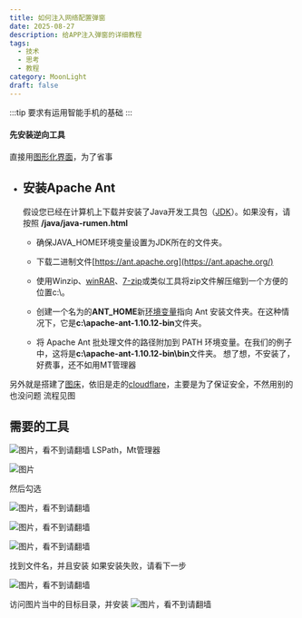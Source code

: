 ```yaml
---
title: 如何注入网络配置弹窗
date: 2025-08-27
description: 给APP注入弹窗的详细教程
tags:
  - 技术
  - 思考
  - 教程
category: MoonLight
draft: false
---
```

:::tip
要求有运用智能手机的基础
:::
#### 先安装逆向工具

直接用[图形化界面](https://zh.wikipedia.org/wiki/%E5%9B%BE%E5%BD%A2%E7%94%A8%E6%88%B7%E7%95%8C%E9%9D%A2)，为了省事

- ## 安装Apache Ant
    
    假设您已经在计算机上下载并安装了Java开发工具包（[JDK](https://zh.wikipedia.org/wiki/JDK)）。如果没有，请按照 **/java/java-rumen.html**
    
    - 确保JAVA_HOME环境变量设置为JDK所在的文件夹。
        
    - 下载二进制文件[https://ant.apache.org](https://ant.apache.org/)
        
    - 使用Winzip、[winRAR](https://zh.wikipedia.org/wiki/WinRAR)、[7-zip](https://zh.wikipedia.org/wiki/7-Zip)或类似工具将zip文件解压缩到一个方便的位置c:\。
        
    - 创建一个名为的**ANT_HOME**新[环境变量](https://zh.wikipedia.org/wiki/%E7%8E%AF%E5%A2%83%E5%8F%98%E9%87%8F)指向 Ant 安装文件夹。在这种情况下，它是**c:\apache-ant-1.10.12-bin**文件夹。
        
    - 将 Apache Ant 批处理文件的路径附加到 PATH 环境变量。在我们的例子中，这将是**c:\apache-ant-1.10.12-bin\bin**文件夹。
想了想，不安装了，好费事，还不如用MT管理器

另外就是搭建了[图床](https://zh.wikipedia.org/wiki/%E7%BD%91%E7%BB%9C%E7%9B%B8%E5%86%8C)，依旧是走的[cloudflare](https://zh.wikipedia.org/wiki/Cloudflare)，主要是为了保证安全，不然用别的也没问题
流程见图

## 需要的工具
![图片，看不到请翻墙](https://image.342191.xyz/file/AgACAgUAAyEGAASrPZpLAAMHaK68eGH3aWi0H85gj06QWivZQpwAAhvJMRv4-HlVi0N2vTDZvhEBAAMCAANtAAM2BA.png)
LSPath，Mt管理器

![图片](https://image.342191.xyz/file/AgACAgUAAyEGAASrPZpLAAMIaK68qdSFRXKwybN3u9g2YgZVjPwAAhzJMRv4-HlVk_pQTUeFgvMBAAMCAAN4AAM2BA.png)

然后勾选

![图片，看不到请翻墙](https://image.342191.xyz/file/AgACAgUAAyEGAASrPZpLAAMJaK6803Q2J-ZO8UDI-0dc1jLzeFAAAh3JMRv4-HlVqvoKPwbatigBAAMCAAN4AAM2BA.png)


![图片，看不到请翻墙](https://image.342191.xyz/file/AgACAgUAAyEGAASrPZpLAAMKaK684cChQ0CGU7G63to5cXxYIO4AAh7JMRv4-HlVSwEE5twxwu8BAAMCAAN4AAM2BA.png)



![图片，看不到请翻墙](https://image.342191.xyz/file/AgACAgUAAyEGAASrPZpLAAMLaK68_7_MnBZDUPkAAbau2b0sY25LAAIfyTEb-Ph5VSbF3KnK9BVrAQADAgADeAADNgQ.png)

找到文件名，并且安装
如果安装失败，请看下一步

![图片，看不到请翻墙](https://image.342191.xyz/file/AgACAgUAAyEGAASrPZpLAAMMaK69Gs38cDX6Iw5CjqlAN2c4GoQAAivJMRv4-HlV1NeytN1-AZABAAMCAAN4AAM2BA.png)

访问图片当中的目标目录，并安装
![图片，看不到请翻墙](https://image.342191.xyz/file/AgACAgUAAyEGAASrPZpLAAMNaK69KxGxeZIoXWFEyKadzTiBj0IAAizJMRv4-HlVJj0055kioBgBAAMCAAN5AAM2BA.png)